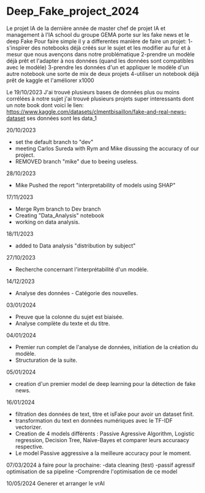 
# Deep_Fake_project_2024
Le projet IA de la dernière année de master chef de projet IA et management à l'IA school du groupe GEMA porte sur les fake news et le deep Fake 
Pour faire simple il y a differentes manière de faire un projet: 
1- s'inspirer des notebooks déjà créés sur le sujet et les modifier au fur et à mesur que nous avençons dans notre problématique 
2-prendre un modèle déjà prêt et l'adapter à nos données (quand les données sont compatibles avec le modèle)
3-prendre les données d'un et appliquer le modèle d'un autre notebook une sorte de mix de deux projets 
4-utiliser un notebook déjà prêt de kaggle et l'améliorer x1000

Le 19/10/2023
J'ai trouvé plusieurs bases de données plus ou moins corrélées à notre sujet 
j'ai trouvé plusieurs projets super interessants dont un note book dont voici le lien: https://www.kaggle.com/datasets/clmentbisaillon/fake-and-real-news-dataset   ses données sont les data_1 

20/10/2023 
- set the default branch to "dev"
- meeting Carlos Sureda with Rym and Mike disussing the accuracy of our project.
- REMOVED branch "mike" due to beeing useless.

28/10/2023
- Mike Pushed the report "interpretability of models using SHAP"

17/11/2023
- Merge Rym branch to Dev branch
- Creating "Data_Analysis" notebook
- working on data analysis.

18/11/2023
- added to Data analysis "distribution by subject"

27/10/2023
- Recherche concernant l'interprétabilité d'un modèle.

14/12/2023
- Analyse des données - Catégorie des nouvelles.

03/01/2024
- Preuve que la colonne du sujet est biaisée.
- Analyse complète du texte et du titre.

04/01/2024
- Premier run complet de l'analyse de données, initiation de la création du modèle.
- Structuration de la suite.

05/01/2024
- creation d'un premier model de deep learning pour la détection de fake news.

16/01/2024
- filtration des données de text, titre et isFake pour avoir un dataset finit.
- transformation du text en données numériques avec le TF-IDF vectorizer.
- Creation de 4 models différents : Passive Agressive Algorithm, Logistic regression, Decision Tree, Naive-Bayes et comparer leurs accuraacy respective.
- Le model Passive aggressive a la meilleure accuracy pour le moment.

07/03/2024 à faire pour la prochaine:
-data cleaning (test)
-passif agressif optimisation de sa pipeline 
-Comprendre l'optimisation de ce model 

10/05/2024 
Generer et arranger le vrAI